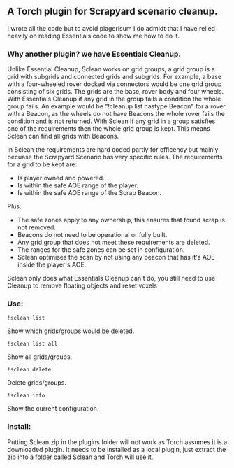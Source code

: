 ## A Torch plugin for Scrapyard scenario cleanup.

I wrote all the code but to avoid plagerisum I do admidt that I have relied heavily on reading Essentials code to show me how to do it.


### Why another plugin? we have Essentials Cleanup.
Unlike Essential Cleanup, Sclean works on grid groups, a grid group is a grid with subgrids and connected grids and subgrids. For example, a base with a four-wheeled rover docked via connectors would be one grid group consisting of six grids. The grids are the base, rover body and four wheels. 
With Essentials Cleanup if any grid in the group fails a condition the whole group fails. An example would be "!cleanup list hastype Beacon" for a rover with a Beacon, as the wheels do not have Beacons the whole rover fails the condition and is not returned.
With Sclean if any grid in a group satisfies one of the requirements then the whole grid group is kept. This means Sclean can find all grids with Beacons. 

In Sclean the requirements are hard coded partly for efficency but mainly becuase the Scrapyard Scenario has very specific rules.
The requirements for a grid to be kept are: 
* Is player owned and powered. 
* Is within the safe AOE range of the player. 
* Is within the safe AOE range of the Scrap Beacon.

Plus:
* The safe zones apply to any ownership, this ensures that found scrap is not removed. 
* Beacons do not need to be operational or fully built. 
* Any grid group that does not meet these requirements are deleted.
* The ranges for the safe zones can be set in configuration.
* Sclean optimises the scan by not using any beacon that has it's AOE inside the player's AOE. 

Sclean only does what Essentials Cleanup can't do, you still need to use Cleanup to remove floating objects and reset voxels 

### Use:

```
!sclean list
```
Show which grids/groups would be deleted.

```
!sclean list all
```
Show all grids/groups.

```
!sclean delete
```
Delete grids/groups.

```
!sclean info
```
Show the current configuration.

### Install:
Putting Sclean.zip in the plugins folder will not work as Torch assumes it is a downloaded plugin. It needs to be installed as a local plugin, just extract the zip into a folder called Sclean and Torch will use it.
